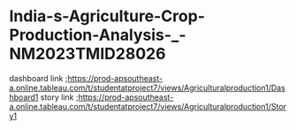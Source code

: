 # India-s-Agriculture-Crop-Production-Analysis-_-NM2023TMID28026
dashboard link ;https://prod-apsoutheast-a.online.tableau.com/t/studentatproject7/views/Agriculturalproduction1/Dashboard1 
story link ;https://prod-apsoutheast-a.online.tableau.com/t/studentatproject7/views/Agriculturalproduction1/Story1
